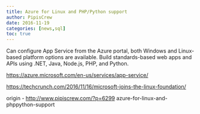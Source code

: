 ```yaml
---
title: Azure for Linux and PHP/Python support
author: PipisCrew
date: 2016-11-19
categories: [news,sql]
toc: true
---
```


Can configure App Service from the Azure portal, both Windows and Linux-based platform options are available. Build standards-based web apps and APIs using .NET, Java, Node.js, PHP, and Python.

https://azure.microsoft.com/en-us/services/app-service/

https://techcrunch.com/2016/11/16/microsoft-joins-the-linux-foundation/

origin - http://www.pipiscrew.com/?p=6299 azure-for-linux-and-phppython-support